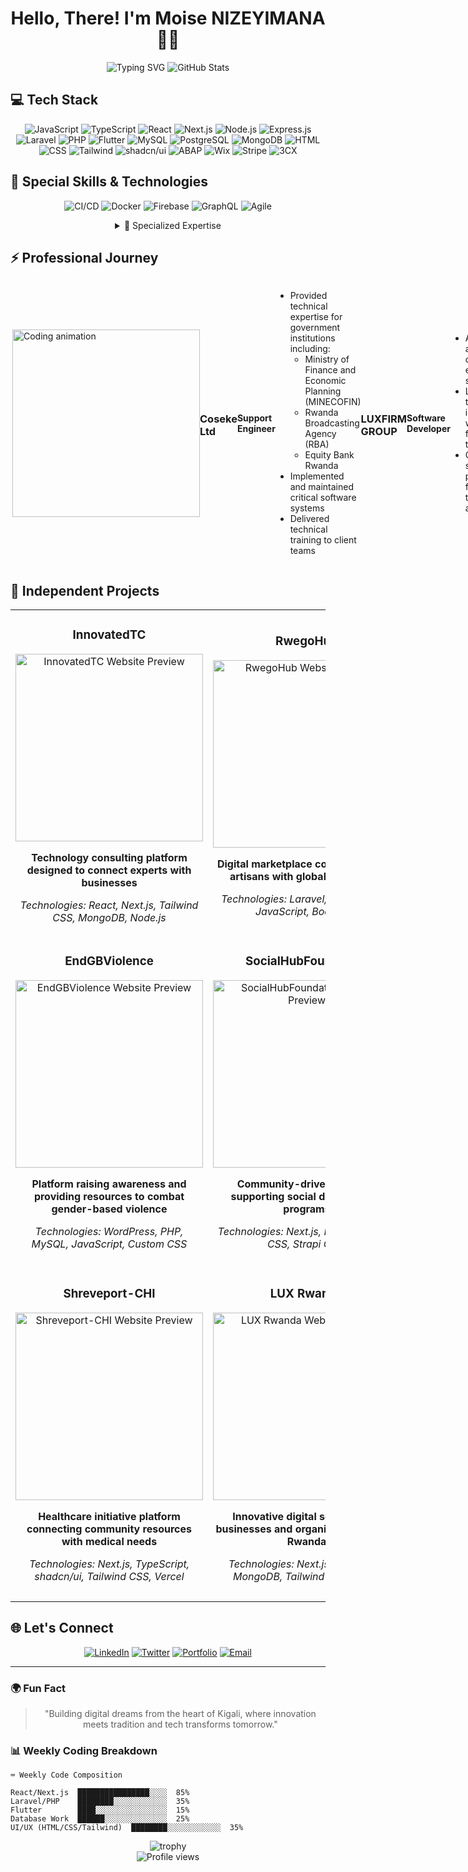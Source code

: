 <div align="center">
  
# Hello, There! I'm Moise NIZEYIMANA 👨‍💻

  <img src="https://readme-typing-svg.herokuapp.com?font=Fira+Code&weight=600&size=28&duration=3000&pause=1000&color=2E77F2&center=true&vCenter=true&random=false&width=600&height=70&lines=Software+Engineer;Problem+Solver;Creative+Thinker;Open+Source+Enthusiast" alt="Typing SVG" />
  
  <img src="https://github-readme-stats.vercel.app/api?username=KNMoise&show_icons=true&theme=tokyonight&hide_border=true&include_all_commits=true&count_private=true" alt="GitHub Stats" />
</div>

## 💻 Tech Stack

<div align="center">
  
  ![JavaScript](https://img.shields.io/badge/JavaScript-F7DF1E?style=for-the-badge&logo=javascript&logoColor=black)
  ![TypeScript](https://img.shields.io/badge/TypeScript-3178C6?style=for-the-badge&logo=typescript&logoColor=white)
  ![React](https://img.shields.io/badge/React-61DAFB?style=for-the-badge&logo=react&logoColor=black)
  ![Next.js](https://img.shields.io/badge/Next.js-000000?style=for-the-badge&logo=next.js&logoColor=white)
  ![Node.js](https://img.shields.io/badge/Node.js-339933?style=for-the-badge&logo=nodedotjs&logoColor=white)
  ![Express.js](https://img.shields.io/badge/Express.js-000000?style=for-the-badge&logo=express&logoColor=white)
  ![Laravel](https://img.shields.io/badge/Laravel-FF2D20?style=for-the-badge&logo=laravel&logoColor=white)
  ![PHP](https://img.shields.io/badge/PHP-777BB4?style=for-the-badge&logo=php&logoColor=white)
  ![Flutter](https://img.shields.io/badge/Flutter-02569B?style=for-the-badge&logo=flutter&logoColor=white)
  ![MySQL](https://img.shields.io/badge/MySQL-4479A1?style=for-the-badge&logo=mysql&logoColor=white)
  ![PostgreSQL](https://img.shields.io/badge/PostgreSQL-4169E1?style=for-the-badge&logo=postgresql&logoColor=white)
  ![MongoDB](https://img.shields.io/badge/MongoDB-47A248?style=for-the-badge&logo=mongodb&logoColor=white)
  ![HTML](https://img.shields.io/badge/HTML5-E34F26?style=for-the-badge&logo=html5&logoColor=white)
  ![CSS](https://img.shields.io/badge/CSS3-1572B6?style=for-the-badge&logo=css3&logoColor=white)
  ![Tailwind](https://img.shields.io/badge/Tailwind_CSS-06B6D4?style=for-the-badge&logo=tailwind-css&logoColor=white)
  ![shadcn/ui](https://img.shields.io/badge/shadcn/ui-000000?style=for-the-badge&logo=react&logoColor=white)
  ![ABAP](https://img.shields.io/badge/ABAP-0FAAFF?style=for-the-badge&logo=sap&logoColor=white)
  ![Wix](https://img.shields.io/badge/Wix-0C6EFC?style=for-the-badge&logo=wix&logoColor=white)
  ![Stripe](https://img.shields.io/badge/Stripe-008CDD?style=for-the-badge&logo=stripe&logoColor=white)
  ![3CX](https://img.shields.io/badge/3CX-0d7e35?style=for-the-badge&logo=3cx&logoColor=white)
  
</div>

## 🔧 Special Skills & Technologies

<div align="center">
  
  ![CI/CD](https://img.shields.io/badge/CI/CD-2088FF?style=for-the-badge&logo=github-actions&logoColor=white)
  ![Docker](https://img.shields.io/badge/Docker-2496ED?style=for-the-badge&logo=docker&logoColor=white)
  ![Firebase](https://img.shields.io/badge/Firebase-FFCA28?style=for-the-badge&logo=firebase&logoColor=black)
  ![GraphQL](https://img.shields.io/badge/GraphQL-E10098?style=for-the-badge&logo=graphql&logoColor=white)
  ![Agile](https://img.shields.io/badge/Agile-0052CC?style=for-the-badge&logo=jira&logoColor=white)
  
</div>

<div align="center">
  <details>
    <summary>💫 Specialized Expertise</summary>
    <br>
    <ul align="left">
      <li>🔒 <strong>Security Implementation</strong> - OWASP standards and secure coding practices</li>
      <li>🌐 <strong>Localization</strong> - Multi-language application development with i18next</li>
      <li>📊 <strong>Data Visualization</strong> - Interactive dashboards with D3.js and Chart.js</li>
      <li>🤖 <strong>API Integration</strong> - REST API design and third-party service integration</li>
      <li>🚀 <strong>Performance Optimization</strong> - Frontend and backend optimization techniques</li>
      <li>💾 <strong>Database Design</strong> - Schema optimization and query performance tuning</li>
      <li>🔄 <strong>Digital Transformation</strong> - Legacy system modernization</li>
    </ul>
  </details>
</div>

## ⚡ Professional Journey

<div style="display: flex; align-items: center;">
  <img align="right" width="300" src="https://media.giphy.com/media/qgQUggAC3Pfv687qPC/giphy.gif" alt="Coding animation" />

  ### Coseke Ltd
  **Support Engineer**
  - Provided technical expertise for government institutions including:
    - Ministry of Finance and Economic Planning (MINECOFIN)
    - Rwanda Broadcasting Agency (RBA)
    - Equity Bank Rwanda
  - Implemented and maintained critical software systems
  - Delivered technical training to client teams

  ### LUXFIRM GROUP
  **Software Developer**
  - Architected and developed enterprise solutions
  - Led technical integration with cross-functional teams
  - Optimized system performance for high-traffic applications
</div>

## 🚀 Independent Projects

<table>
  <tr>
    <td width="50%">
      <h3 align="center">InnovatedTC</h3>
      <div align="center">
        <a href="https://www.innovatedtc.com/" target="_blank">
          <img src="https://api.microlink.io?url=https%3A%2F%2Fwww.innovatedtc.com&screenshot=true&meta=false&embed=screenshot.url" width="300" alt="InnovatedTC Website Preview"/>
        </a>
        <p><strong>Technology consulting platform designed to connect experts with businesses</strong></p>
        <p><em>Technologies: React, Next.js, Tailwind CSS, MongoDB, Node.js</em></p>
      </div>
    </td>
    <td width="50%">
      <h3 align="center">RwegoHub</h3>
      <div align="center">
        <a href="https://www.rwegohub.com/" target="_blank">
          <img src="https://api.microlink.io?url=https%3A%2F%2Fwww.rwegohub.com&screenshot=true&meta=false&embed=screenshot.url" width="300" alt="RwegoHub Website Preview"/>
        </a>
        <p><strong>Digital marketplace connecting local artisans with global consumers</strong></p>
        <p><em>Technologies: Laravel, PHP, MySQL, JavaScript, Bootstrap</em></p>
      </div>
    </td>
  </tr>
  <tr>
    <td width="50%">
      <h3 align="center">EndGBViolence</h3>
      <div align="center">
        <a href="https://www.endgbviolence.com/" target="_blank">
          <img src="https://api.microlink.io?url=https%3A%2F%2Fwww.endgbviolence.com&screenshot=true&meta=false&embed=screenshot.url" width="300" alt="EndGBViolence Website Preview"/>
        </a>
        <p><strong>Platform raising awareness and providing resources to combat gender-based violence</strong></p>
        <p><em>Technologies: WordPress, PHP, MySQL, JavaScript, Custom CSS</em></p>
      </div>
    </td>
    <td width="50%">
      <h3 align="center">SocialHubFoundation</h3>
      <div align="center">
        <a href="https://socialhubfoundation.org/" target="_blank">
          <img src="https://api.microlink.io?url=https%3A%2F%2Fsocialhubfoundation.org&screenshot=true&meta=false&embed=screenshot.url" width="300" alt="SocialHubFoundation Website Preview"/>
        </a>
        <p><strong>Community-driven initiative supporting social development programs</strong></p>
        <p><em>Technologies: Next.js, React, Tailwind CSS, Strapi CMS</em></p>
      </div>
    </td>
  </tr>
  <tr>
    <td width="50%">
      <h3 align="center">Shreveport-CHI</h3>
      <div align="center">
        <a href="https://shreveport-knmoise-rwego-hub.vercel.app/" target="_blank">
          <img src="https://api.microlink.io?url=https%3A%2F%2Fhreveport-knmoise-rwego-hub.vercel.app&screenshot=true&meta=false&embed=screenshot.url" width="300" alt="Shreveport-CHI Website Preview"/>
        </a>
        <p><strong>Healthcare initiative platform connecting community resources with medical needs</strong></p>
        <p><em>Technologies: Next.js, TypeScript, shadcn/ui, Tailwind CSS, Vercel</em></p>
      </div>
    </td>
    <td width="50%">
      <h3 align="center">LUX Rwanda</h3>
      <div align="center">
        <a href="https://lux.rw/" target="_blank">
          <img src="https://api.microlink.io?url=https%3A%2F%2Flux.rw&screenshot=true&meta=false&embed=screenshot.url" width="300" alt="LUX Rwanda Website Preview"/>
        </a>
        <p><strong>Innovative digital solutions for businesses and organizations across Rwanda</strong></p>
        <p><em>Technologies: Next.js, Express.js, MongoDB, Tailwind CSS, Stripe</em></p>
      </div>
    </td>
    <td width= "50%">
      <h3 align="center"> ISHYAKA (Rwanda)</h3>
      <div align="center">
        <a href= "https://www.ishyaka.org/" target="_blank">
          <img src="https://api.microlink.io?url=https%3A%2F%2Fishyaka.org&screenshot=true&meta=false&embed=screenshot.url" width="300" alt="Ishyaka org Preview"/>
        </a>
        <p><strong> Hands of helping children in Rwanda lives of your generation can be guided by the elder generation </strong></p>
        <p><em>Technologies: Next.js, React.js, Tailwind,shadcn-ui, radix-ui, axios, Typescript, nodejs, PostgreSQL</em></p>
      </div>
    </td>
  </tr>
  
</table>

## 🌐 Let's Connect

<div align="center">
  
  [![LinkedIn](https://img.shields.io/badge/LinkedIn-0A66C2?style=for-the-badge&logo=linkedin&logoColor=white)](https://www.linkedin.com/in/se-moise/)
  [![Twitter](https://img.shields.io/badge/Twitter-1DA1F2?style=for-the-badge&logo=twitter&logoColor=white)](https://x.com/DevMoise)
  [![Portfolio](https://img.shields.io/badge/Portfolio-000000?style=for-the-badge&logo=vercel&logoColor=white)](https://nmoise.com)
  [![Email](https://img.shields.io/badge/Email-EA4335?style=for-the-badge&logo=gmail&logoColor=white)](mailto:n.moise.ob@gmail.com)
  
</div>

---

### 🌍 Fun Fact
<div align="center">
  <blockquote>
    "Building digital dreams from the heart of Kigali, where innovation meets tradition and tech transforms tomorrow."
  </blockquote>
</div>

### 📊 Weekly Coding Breakdown

```
⌨️ Weekly Code Composition

React/Next.js  ████████████████░░░░  85%
Laravel/PHP    ████████░░░░░░░░░░░░  35%
Flutter        ████░░░░░░░░░░░░░░░░  15%
Database Work  ██████░░░░░░░░░░░░░░  25%
UI/UX (HTML/CSS/Tailwind)  ████████░░░░░░░░░░░░  35%
```

<div align="center">
  <img src="https://github-profile-trophy.vercel.app/?username=KNMoise&theme=tokyonight&no-frame=true&row=1&column=7" alt="trophy" />
</div>

<div align="center">
  <img src="https://komarev.com/ghpvc/?username=KNMoise&style=flat-square&color=blue" alt="Profile views" />
</div>
